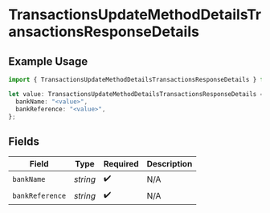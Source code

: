 # TransactionsUpdateMethodDetailsTransactionsResponseDetails

## Example Usage

```typescript
import { TransactionsUpdateMethodDetailsTransactionsResponseDetails } from "jani-payments/models/operations";

let value: TransactionsUpdateMethodDetailsTransactionsResponseDetails = {
  bankName: "<value>",
  bankReference: "<value>",
};
```

## Fields

| Field              | Type               | Required           | Description        |
| ------------------ | ------------------ | ------------------ | ------------------ |
| `bankName`         | *string*           | :heavy_check_mark: | N/A                |
| `bankReference`    | *string*           | :heavy_check_mark: | N/A                |